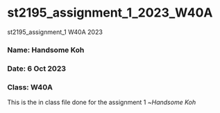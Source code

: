 # st2195_assignment_1_2023_W40A
st2195_assignment_1 W40A 2023

### Name: Handsome Koh
### Date: 6 Oct 2023
### Class: W40A

This is the in class file done for the assignment 1 
~*Handsome Koh*
